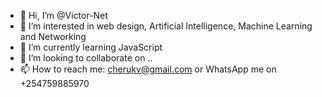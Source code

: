 - 👋 Hi, I’m @Victor-Net
- 👀 I’m interested in web design, Artificial Intelligence, Machine Learning and Networking
- 🌱 I’m currently learning JavaScript
- 💞️ I’m looking to collaborate on ..
- 📫 How to reach me: cherukv@gmail.com or WhatsApp me on +254759885970

<!---
Victor-Net/Victor-Net is a ✨ special ✨ repository because its `README.md` (this file) appears on your GitHub profile.
You can click the Preview link to take a look at your changes.
--->
